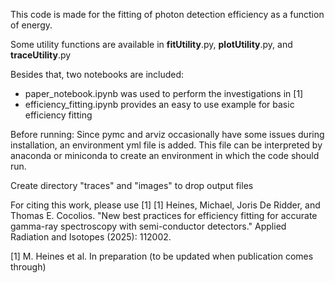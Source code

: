 This code is made for the fitting of photon detection efficiency as a function of energy.

Some utility functions are available in __fitUtility__.py, __plotUtility__.py, and __traceUtility__.py

Besides that, two notebooks are included:
- paper_notebook.ipynb was used to perform the investigations in [1]
- efficiency_fitting.ipynb provides an easy to use example for basic efficiency fitting


Before running:
Since pymc and arviz occasionally have some issues during installation, an environment yml file is added. This file can be interpreted by anaconda or miniconda to create an environment in which the code should run.

Create directory "traces" and "images" to drop output files


For citing this work, please use [1]
[1] Heines, Michael, Joris De Ridder, and Thomas E. Cocolios. "New best practices for efficiency fitting for accurate gamma-ray spectroscopy with semi-conductor detectors." Applied Radiation and Isotopes (2025): 112002.

[1] M. Heines et al. In preparation (to be updated when publication comes through)





